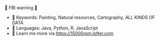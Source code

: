👀 FBI warning 👀

- 💞️ Keywords: Painting, Natural resources, Cartography, ALL KINDS OF DATA 
- 🌱 Languages: Java, Python, R, JavaScript
- 👋 Learn me more via https://15000rpm.lofter.com
